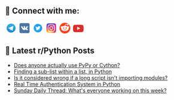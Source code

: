 ## 🔎 Connect with me:
[<img src="https://github.com/bullbesh/bullbesh/blob/main/images/Telegram.png" width="32" height="32" />](https://t.me/bullbesh)
[<img src="https://github.com/bullbesh/bullbesh/blob/main/images/VK.png" width="32" height="32" />](https://vk.com/bullbesh)
[<img src="https://github.com/bullbesh/bullbesh/blob/main/images/Twitter.png" width="32" height="32" />](https://twitter.com/bullbesh1)
[<img src="https://github.com/bullbesh/bullbesh/blob/main/images/Instagram.png" width="32" height="32" />](https://www.instagram.com/bullbesh)
[<img src="https://github.com/bullbesh/bullbesh/blob/main/images/Reddit.png" width="32" height="32" />](https://www.reddit.com/user/bullbesh)
[<img src="https://github.com/bullbesh/bullbesh/blob/main/images/YouTube.png" width="32" height="32" />](https://www.youtube.com/channel/UCtfjRs6uzgq5mfm8S06WTcg)

## 📕 Latest r/Python Posts
<!-- BLOG-POST-LIST:START -->
- [Does anyone actually use PyPy or Cython?](https://www.reddit.com/r/Python/comments/1bs7mv1/does_anyone_actually_use_pypy_or_cython/)
- [Finding a sub-list within a list, in Python](https://www.reddit.com/r/Python/comments/1bs66pk/finding_a_sublist_within_a_list_in_python/)
- [Is it considered wrong if a long script isn&#39;t importing modules?](https://www.reddit.com/r/Python/comments/1bs1h1n/is_it_considered_wrong_if_a_long_script_isnt/)
- [Real Time Authentication System in Python](https://www.reddit.com/r/Python/comments/1brzaqg/real_time_authentication_system_in_python/)
- [Sunday Daily Thread: What&#39;s everyone working on this week?](https://www.reddit.com/r/Python/comments/1brwdpt/sunday_daily_thread_whats_everyone_working_on/)
<!-- BLOG-POST-LIST:END -->
